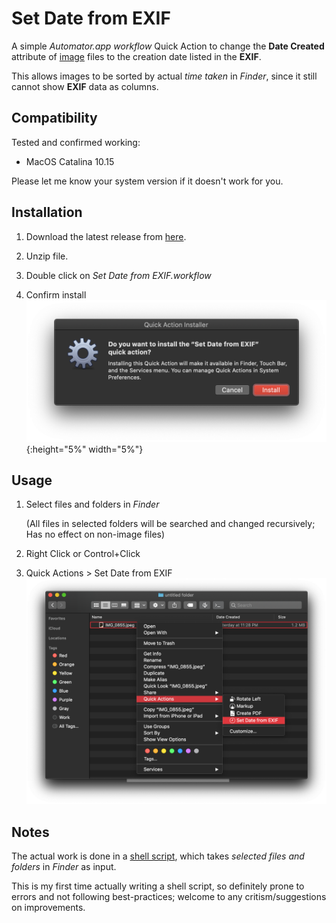 # Set Date from EXIF

A simple *Automator.app* *workflow* Quick Action to change the **Date Created** attribute of <u>image</u> files to the creation date listed in the **EXIF**.

This allows images to be sorted by actual *time taken* in *Finder*, since it still cannot show **EXIF** data as columns.

## Compatibility

Tested and confirmed working:

- MacOS Catalina 10.15

Please let me know your system version if it doesn't work for you.

## Installation

1. Download the latest release from [here](https://github.com/Imagnobody/Set-Date-from-EXIF/releases/download/v0.1/Set.Date.from.EXIF.workflow.zip).

2. Unzip file.

3. Double click on *Set Date from EXIF.workflow*

4. Confirm install
![](./ScreenShots/ScreenShot01.png){:height="5%" width="5%"}

## Usage

1. Select files and folders in *Finder*

    (All files in selected folders will be searched and changed recursively; Has no effect on non-image files)

2. Right Click or Control+Click

3. Quick Actions > Set Date from EXIF
![](./ScreenShots/ScreenShot02.png)

## Notes

The actual work is done in a [shell script](https://github.com/Imagnobody/Set-Date-from-EXIF/blob/master/src/script.sh), which takes *selected files and folders* in *Finder* as input.

This is my first time actually writing a shell script, so definitely prone to errors and not following best-practices; welcome to any critism/suggestions on improvements.

